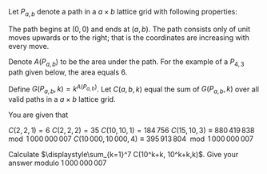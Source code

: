 Let $P_{a,b}$ denote a path in a $a\times b$ lattice grid with following properties:

The path begins at $(0,0)$ and ends at $(a,b)$.
The path consists only of unit moves upwards or to the right; that is the coordinates are increasing with every move.


Denote $A(P_{a,b})$ to be the area under the path. For the example of a $P_{4,3}$ path given below, the area equals $6$.





Define $G(P_{a,b},k)=k^{A(P_{a,b})}$. Let $C(a,b,k)$ equal the sum of $G(P_{a,b},k)$ over all valid paths in a $a\times b$ lattice grid. 


You are given that


$C(2,2,1)=6$
$C(2,2,2)=35$
$C(10,10,1)=184\,756$
$C(15,10,3) \equiv 880\,419\,838 \mod 1\,000\,000\,007$
$C(10\,000,10\,000,4) \equiv 395\,913\,804 \mod 1\,000\,000\,007$


Calculate $\displaystyle\sum_{k=1}^7 C(10^k+k, 10^k+k,k)$. Give your answer modulo $1\,000\,000\,007$